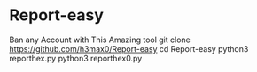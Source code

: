 # Report-easy
Ban any Account with This Amazing tool
git clone https://github.com/h3max0/Report-easy
cd Report-easy
python3 reporthex.py
python3 reporthex0.py


